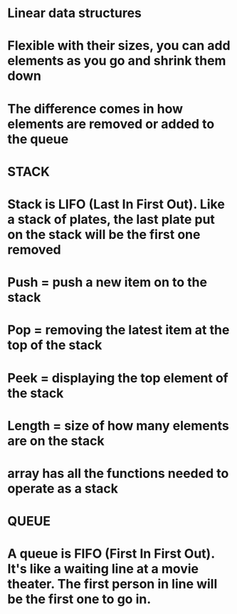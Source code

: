 # Linear data structures
# Flexible with their sizes, you can add elements as you go and shrink them down
# The difference comes in how elements are removed or added to the queue


# STACK
# Stack is LIFO (Last In First Out). Like a stack of plates, the last plate put on the stack will be the first one removed
# Push = push a new item on to the stack
# Pop = removing the latest item at the top of the stack
# Peek = displaying the top element of the stack
# Length = size of how many elements are on the stack

# array has all the functions needed to operate as a stack

# QUEUE
# A queue is FIFO (First In First Out). It's like a waiting line at a movie theater. The first person in line will be the first one to go in.

